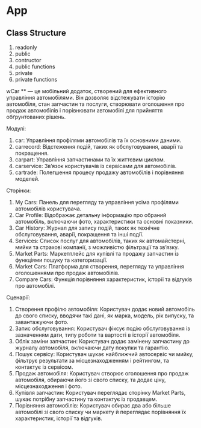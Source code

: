 # App

## Class Structure
1) readonly
2) public
3) contructor
4) public functions
5) private
6) private functions

wCar ** — це мобільний додаток, створений для ефективного управління автомобілями. Він дозволяє відстежувати історію автомобіля, стан запчастин та послуги, створювати оголошення про продаж автомобілів і порівнювати автомобілі для прийняття обґрунтованих рішень.

Модулі:
1. car: Управління профілями автомобілів та їх основними даними.
2. carrecord: Відстеження подій, таких як обслуговування, аварії та покращення.
3. carpart: Управління запчастинами та їх життєвим циклом.
4. carservice: Зв’язок користувачів із сервісами для автомобілів.
5. cartrade: Полегшення процесу продажу автомобілів і порівняння моделей.

Сторінки:
1. My Cars: Панель для перегляду та управління усіма профілями автомобілів користувача.
2. Car Profile: Відображає детальну інформацію про обраний автомобіль, включаючи фото, характеристики та основні показники.
3. Car History: Журнал для запису подій, таких як технічне обслуговування, аварії, покращення та інші події.
4. Services: Список послуг для автомобілів, таких як автомайстерні, мийки та страхові компанії, з можливістю фільтрації та зв’язку.
5. Market Parts: Маркетплейс для купівлі та продажу запчастин із функціями пошуку та категоризації.
6. Market Cars: Платформа для створення, перегляду та управління оголошеннями про продаж автомобілів.
7. Compare Cars: Функція порівняння характеристик, історії та відгуків про автомобілі.

Сценарії:
1. Створення профілю автомобіля: Користувач додає новий автомобіль до свого списку, вводячи такі дані, як марка, модель, рік випуску, та завантажуючи фото.
2. Запис обслуговування: Користувач фіксує подію обслуговування із зазначенням дати, типу роботи та вартості в історії автомобіля.
3. Облік заміни запчастин: Користувач додає замінену запчастину до журналу автомобіля, включаючи дату покупки та гарантію.
4. Пошук сервісу: Користувач шукає найближчий автосервіс чи мийку, фільтрує результати за місцезнаходженням і рейтингом, та контактує із сервісом.
5. Продаж автомобіля: Користувач створює оголошення про продаж автомобіля, обираючи його зі свого списку, та додає ціну, місцезнаходження і фото.
6. Купівля запчастин: Користувач переглядає сторінку Market Parts, шукає потрібну запчастину та контактує із продавцем.
7. Порівняння автомобілів: Користувач обирає два або більше автомобілі зі свого списку чи маркету й переглядає порівняння їх характеристик, історії та відгуків.
